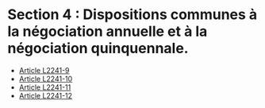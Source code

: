 # Section 4 : Dispositions communes à la négociation annuelle et à la négociation quinquennale.

* [Article L2241-9](./LEGIARTI000023035739.md)
* [Article L2241-10](./LEGIARTI000006901748.md)
* [Article L2241-11](./LEGIARTI000006901749.md)
* [Article L2241-12](./LEGIARTI000006901750.md)
